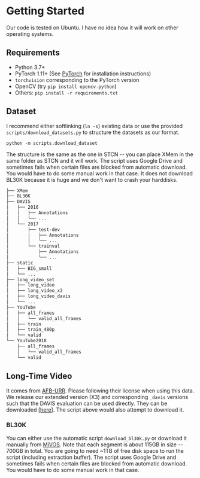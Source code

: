 # Getting Started

Our code is tested on Ubuntu. I have no idea how it will work on other operating systems.

## Requirements

* Python 3.7+
* PyTorch 1.11+ (See [PyTorch](https://pytorch.org/) for installation instructions)
* `torchvision` corresponding to the PyTorch version
* OpenCV (try `pip install opencv-python`)
* Others: `pip install -r requirements.txt`

## Dataset

I recommend either softlinking (`ln -s`) existing data or use the provided `scripts/download_datasets.py` to structure the datasets as our format.

`python -m scripts.download_dataset`

The structure is the same as the one in STCN -- you can place XMem in the same folder as STCN and it will work.
The script uses Google Drive and sometimes fails when certain files are blocked from automatic download. You would have to do some manual work in that case.
It does not download BL30K because it is huge and we don't want to crash your harddisks.

```bash
├── XMem
├── BL30K
├── DAVIS
│   ├── 2016
│   │   ├── Annotations
│   │   └── ...
│   └── 2017
│       ├── test-dev
│       │   ├── Annotations
│       │   └── ...
│       └── trainval
│           ├── Annotations
│           └── ...
├── static
│   ├── BIG_small
│   └── ...
├── long_video_set
│   ├── long_video
│   ├── long_video_x3
│   ├── long_video_davis
│   └── ...
├── YouTube
│   ├── all_frames
│   │   └── valid_all_frames
│   ├── train
│   ├── train_480p
│   └── valid
└── YouTube2018
    ├── all_frames
    │   └── valid_all_frames
    └── valid
```

## Long-Time Video

It comes from [AFB-URR](https://github.com/xmlyqing00/AFB-URR). Please following their license when using this data. We release our extended version (X3) and corresponding `_davis` versions such that the DAVIS evaluation can be used directly. They can be downloaded [[here]](TODO). The script above would also attempt to download it.

### BL30K

You can either use the automatic script `download_bl30k.py` or download it manually from [MiVOS](https://github.com/hkchengrex/MiVOS/#bl30k). Note that each segment is about 115GB in size -- 700GB in total. You are going to need ~1TB of free disk space to run the script (including extraction buffer).
The script uses Google Drive and sometimes fails when certain files are blocked from automatic download. You would have to do some manual work in that case.
